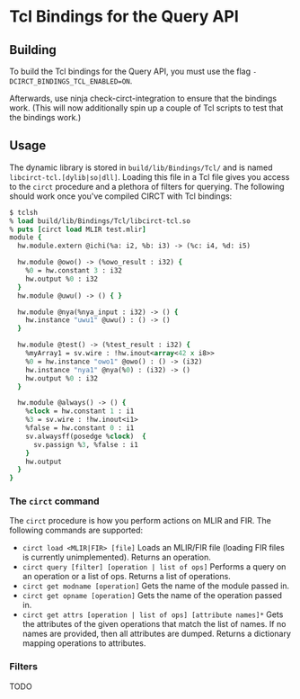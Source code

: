 # Tcl Bindings for the Query API
## Building
To build the Tcl bindings for the Query API, you must use the flag `-DCIRCT_BINDINGS_TCL_ENABLED=ON`.

Afterwards, use ninja check-circt-integration to ensure that the bindings work. (This will now additionally spin up a couple of Tcl scripts to test that the bindings work.)

## Usage
The dynamic library is stored in `build/lib/Bindings/Tcl/` and is named `libcirct-tcl.[dylib|so|dll]`. Loading this file in a Tcl file gives you access to the `circt` procedure and a plethora of filters for querying. The following should work once you've compiled CIRCT with Tcl bindings:
```tcl
$ tclsh
% load build/lib/Bindings/Tcl/libcirct-tcl.so
% puts [circt load MLIR test.mlir]
module {
  hw.module.extern @ichi(%a: i2, %b: i3) -> (%c: i4, %d: i5)

  hw.module @owo() -> (%owo_result : i32) {
    %0 = hw.constant 3 : i32
    hw.output %0 : i32
  }
  hw.module @uwu() -> () { }

  hw.module @nya(%nya_input : i32) -> () {
    hw.instance "uwu1" @uwu() : () -> ()
  }

  hw.module @test() -> (%test_result : i32) {
    %myArray1 = sv.wire : !hw.inout<array<42 x i8>>
    %0 = hw.instance "owo1" @owo() : () -> (i32)
    hw.instance "nya1" @nya(%0) : (i32) -> ()
    hw.output %0 : i32
  }

  hw.module @always() -> () {
    %clock = hw.constant 1 : i1
    %3 = sv.wire : !hw.inout<i1>
    %false = hw.constant 0 : i1
    sv.alwaysff(posedge %clock)  {
      sv.passign %3, %false : i1
    }
    hw.output
  }
}
```

### The `circt` command
The `circt` procedure is how you perform actions on MLIR and FIR. The following commands are supported:
 - `circt load <MLIR|FIR> [file]`
    Loads an MLIR/FIR file (loading FIR files is currently unimplemented). Returns an operation.
 - `circt query [filter] [operation | list of ops]`
    Performs a query on an operation or a list of ops. Returns a list of operations.
 - `circt get modname [operation]`
    Gets the name of the module passed in.
 - `circt get opname [operation]`
    Gets the name of the operation passed in.
 - `circt get attrs [operation | list of ops] [attribute names]*`
    Gets the attributes of the given operations that match the list of names. If no names are provided, then all attributes are dumped. Returns a dictionary mapping operations to attributes.

### Filters
TODO

